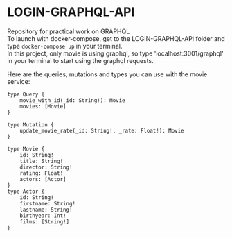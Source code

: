 # LOGIN-GRAPHQL-API
Repository for practical work on GRAPHQL  
To launch with docker-compose, get to the LOGIN-GRAPHQL-API folder and type `docker-compose up` in your terminal.  
In this project, only movie is using graphql, so type 'localhost:3001/graphql' in your terminal to start using the graphql requests.  

Here are the queries, mutations and types you can use with the movie service:  

```
type Query {  
    movie_with_id(_id: String!): Movie  
    movies: [Movie]  
}  

type Mutation {  
    update_movie_rate(_id: String!, _rate: Float!): Movie  
}  

type Movie {  
    id: String!  
    title: String!  
    director: String!  
    rating: Float!  
    actors: [Actor]  
}  
type Actor {  
    id: String!  
    firstname: String!  
    lastname: String!  
    birthyear: Int!  
    films: [String!]  
}
```
